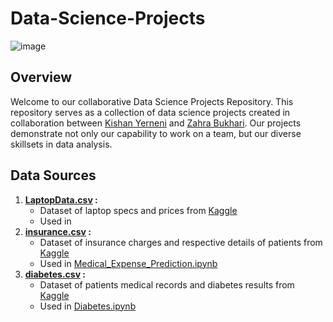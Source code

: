 # Data-Science-Projects

![image](https://github.com/KishanYern/Data-Science-Project/assets/146145027/f4cec0df-7b39-4a62-8f12-5d865bce855f)

## Overview

Welcome to our collaborative Data Science Projects Repository. This repository serves as a collection of data science projects created in collaboration between [Kishan Yerneni](https://github.com/KishanYern) and [Zahra Bukhari](https://github.com/zahrabytes). Our projects demonstrate not only our capability to work on a team, but our diverse skillsets in data analysis.

## Data Sources

1. **[LaptopData.csv](https://github.com/KishanYern/Data-Science-Project/blob/main/datasets/laptopData.csv) :**
    - Dataset of laptop specs and prices from [Kaggle](https://www.kaggle.com/)
    - Used in
2. **[insurance.csv](https://www.kaggle.com/datasets/mirichoi0218/insurance/data) :**
    - Dataset of insurance charges and respective details of patients from [Kaggle](https://www.kaggle.com/)
    - Used in [Medical_Expense_Prediction.ipynb](https://github.com/KishanYern/Data-Science-Project/blob/main/Medical_Expense_Prediction.ipynb)
3. **[diabetes.csv](https://www.kaggle.com/datasets/akshaydattatraykhare/diabetes-dataset/data) :**
    - Dataset of patients medical records and diabetes results from [Kaggle](https://www.kaggle.com/)
    - Used in [Diabetes.ipynb](https://github.com/KishanYern/Data-Science-Project/blob/main/diabetes.ipynb)

